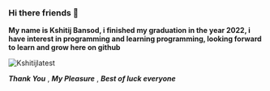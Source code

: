 ### Hi there friends 👋

**My name is Kshitij Bansod, i finished my graduation in the year 2022, i have interest in programming and learning programming, looking forward to learn and grow here on github**

![Kshitijlatest](https://github.com/kshitij305/kshitij305/assets/137696719/1a33c8b3-72dc-49f5-8014-5e69cdd04827)

***Thank You*** , ***My Pleasure*** , ***Best of luck everyone***



<!--
**kshitij305/kshitij305** is a ✨ _special_ ✨ repository because its `README.md` (this file) appears on your GitHub profile.

Here are some ideas to get you started:

- 🔭 I’m currently working on ...
- 🌱 I’m currently learning ...
- 👯 I’m looking to collaborate on ...
- 🤔 I’m looking for help with ...
- 💬 Ask me about ...
- 📫 How to reach me: ...
- 😄 Pronouns: ...
- ⚡ Fun fact: ...
-->
